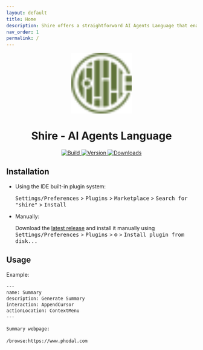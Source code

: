```yaml
---
layout: default
title: Home
description: Shire offers a straightforward AI Agents Language that enables communication between an LLM and control IDE for automated programming.
nav_order: 1
permalink: /
---
```


<p align="center">
  <img src="images/pluginIcon.svg" width="160px" height="160px"  alt="logo" />
</p>
<h1 align="center">Shire - AI Agents Language</h1>
<p align="center">
  <a href="https://github.com/phodal/shire/actions/workflows/build.yml">
    <img src="https://github.com/phodal/shire/workflows/Build/badge.svg" alt="Build" />
  </a>
  <a href="https://plugins.jetbrains.com/plugin/24549">
    <img src="https://img.shields.io/jetbrains/plugin/v/24549.svg" alt="Version" />
  </a>
  <a href="https://plugins.jetbrains.com/plugin/24549">
    <img src="https://img.shields.io/jetbrains/plugin/d/24549.svg" alt="Downloads" />
  </a>
</p>


## Installation

- Using the IDE built-in plugin system:

  <kbd>Settings/Preferences</kbd> > <kbd>Plugins</kbd> > <kbd>Marketplace</kbd> > <kbd>Search for "shire"</kbd> >
  <kbd>Install</kbd>

- Manually:

  Download the [latest release](https://github.com/phodal/shire/releases/latest) and install it manually using
  <kbd>Settings/Preferences</kbd> > <kbd>Plugins</kbd> > <kbd>⚙️</kbd> > <kbd>Install plugin from disk...</kbd>

## Usage

Example:

```shire
---
name: Summary
description: Generate Summary
interaction: AppendCursor
actionLocation: ContextMenu
---

Summary webpage:

/browse:https://www.phodal.com
```
